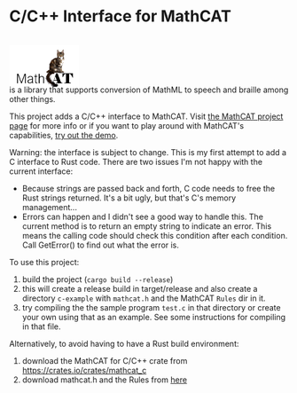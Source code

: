 # C/C++ Interface for MathCAT

<img src="logo.png" style="position: relative; top: 16px; z-index: -1;"> 
<!-- vertical alignment does seems to get pushed into the github front page view, so trying a separate line -->
<div style=position: relative; top: -1rem >is a library that supports conversion of MathML to speech and braille among other things.</div>

This project adds a C/C++ interface to MathCAT.
Visit [the MathCAT project page](https://nsoiffer.github.io/MathCAT/) for more info or if you want to play around with MathCAT's capabilities, [try out the demo](https://nsoiffer.github.io/MathCATDemo/).

Warning: the interface is subject to change. This is my first attempt to add a C interface to Rust code. There are two issues I'm not happy with the current interface:
* Because strings are passed back and forth, C code needs to free the Rust strings returned. It's a bit ugly, but that's C's memory management...
* Errors can happen and I didn't see a good way to handle this. The current method is to return an empty string to indicate an error. This means the calling code should check this condition after each condition. Call GetError() to find out what the error is.

To use this project:
1. build the project (`cargo build --release`)
2. this will create a release build in target/release and also create a directory `c-example` with `mathcat.h` and the MathCAT `Rules` dir in it.
3. try compiling the the sample program `test.c` in that directory or create your own using that as an example. See some instructions for compiling in that file. 

Alternatively, to avoid having to have a Rust build environment:
1. download the MathCAT for C/C++ crate from https://crates.io/crates/mathcat_c
2. download mathcat.h and the Rules from [here](https://github.com/NSoiffer/MathCATForC/tree/main/c-example)
